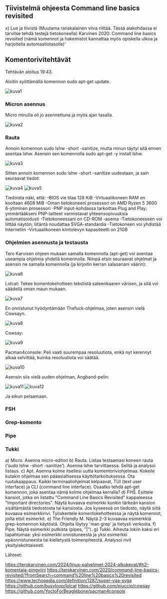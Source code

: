 ## Tiivistelmä ohjeesta Command line basics revisited



x) Lue ja tiivistä (Muutama ranskalainen viiva riittää. Tässä alakohdassa ei tarvitse tehdä testejä tietokoneella)
Karvinen 2020: Command line basics revisited (nämä komennot ja hakemistot kannattaa myös opiskella ulkoa ja harjoitella automaatiotasolle)'

## Komentorivitehtävät

Tehtävän aloitus 19:43.

Aloitin syöttämällä komennon sudo apt-get update.

![kuva1](h21.png)

### Micron asennus

Micro minulla oli jo asennettuna ja myös ajan tasalla.

![kuva2](h22.png)

### Rauta

Annoin komennon sudo lshw -short -sanitize, mutta minun täytyi sitä ennen asentaa lshw. Asensin sen komennolla sudo apt-get -y install lshw.

![kuva3](h23.png)

Sitten annoin komennon sudo lshw -short -sanitize uudestaan, ja sain seuraavat tiedot:

![kuva4](h24.png)
![kuva5](h25.png)

Tiedoista näki, että:
-BIOS vie tilaa 128 KiB
-Virtuaalikoneen RAM on kooltaan 4608 MiB
-Oman tietokoneeni prosessori on AMD Ryzen 5 3600 6-ytiminen prosessori
-PNP input-kohdassa tarkoittaa Plug and Play; ymmärtääkseni PNP-laitteet varmistavat yhteensopivuuksia automatisoidusti
-Tietokoneessani on CD-ROM -asema
-Tietokoneeseen voi liittää näytön; liitäntä noudattaa SVGA-standardia
-Tietokoneen voi yhdistää Internetiin
-Virtuaalikoneen kiintolevyn kapasiteetti on 21GB

### Ohjelmien asennusta ja testausta

Tero Karvisen ohjeen mukaan samalla komennolla (apt-get) voi asentaa useampia ohjelmia yhdellä komennolla. Niinpä etsin seuraavat ohjelmat ja asensin ne samalla komennolla
(ja kirjoitin kerran salasanani väärin):

![kuva6](h26.png)

Lolcat: Tekee komentokehotteen tekstistä sateenkaaren värisen, ja sitä voi säädellä oman maun mukaan.

![kuva7](h27.png)

En onnistunut hyödyntämään Thefuck-ohjelmaa, joten asensin vielä Cowsayn.

![kuva8](h28.png)

Cowsay:

 ![kuva9](h29.png)
 
Pacman4console: Peli vaati suurempaa resoluutiota, enkä nyt kerennyt alkaa selvittää, kuinka resoluutiota voi säätää. 

![kuva10](h210.png)

Asensin siis vielä uuden ohjelman, Angband-pelin:

![kuva11](h211.png)
![kuva12](h212.png)

Ja eikun pelaamaan.

### FSH

### Grep-komento

### Pipe

### Tukki
a) Micro. Asenna micro-editori
b) Rauta. Listaa testaamasi koneen rauta (‘sudo lshw -short -sanitize’). Asenna lshw tarvittaessa. Selitä ja analysoi listaus.
c) Apt. Asenna kolme itsellesi uutta komentoriviohjelmaa. Kokeile kutakin ohjelmaa sen pääasiallisessa käyttötarkoituksessa. Ota ruutukaappaus. Kaikki terminaaliohjelmat kelpaavat, TUI (text user interface) ja CLI (command line interface). Osaatko tehdä apt-get komennon, joka asentaa nämä kolme ohjelmaa kerralla?
d) FHS. Esittele kansiot, jotka on listattu "Command Line Basics Revisited" kappaleessa "Important directories". Näytä kuvaava esimerkki kunkin tärkeän kansion sisältämästä tiedostosta tai kansiosta. Jos kyseessä on tiedosto, näytä siitä kuvaava esimerkkirivi. Työskentele komentokehotteessa ja näytä komennot, joilla etsit esimerkit.
e) The Friendly M. Näytä 2-3 kuvaavaa esimerkkiä grep-komennon käytöstä. Ohjeita löytyy 'man grep' ja tietysti verkosta.
f) Pipe. Näytä esimerkki putkista (pipes, "|").
g) Tukki. Aiheuta lokiin kaksi eri tapahtumaa: yksi esimerkki onnistuneesta ja yksi esimerkki epäonnistuneesta tai kielletystä toimenpiteestä. Analysoi rivit yksityiskohtaisesti.

Lähteet:

https://terokarvinen.com/2024/linux-palvelimet-2024-alkukevat/#h2-komentaja-pingviini
https://terokarvinen.com/2020/command-line-basics-revisited/?fromSearch=command%20line%20basics%20revisited
https://www.techopedia.com/definition/1287/super-vga-svga
https://github.com/busyloop/lolcat
https://github.com/piuccio/cowsay
https://github.com/YoctoForBeaglebone/pacman4console
